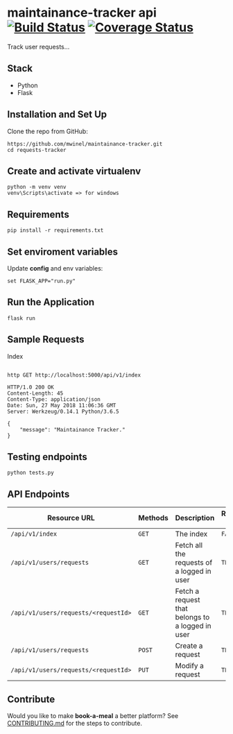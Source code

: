 # maintainance-tracker api  [![Build Status](https://travis-ci.org/mwinel/maintainance-tracker.svg?branch=master)](https://travis-ci.org/mwinel/maintainance-tracker)  [![Coverage Status](https://coveralls.io/repos/github/mwinel/maintainance-tracker/badge.svg)](https://coveralls.io/github/mwinel/maintainance-tracker)

Track user requests...

## Stack
- Python
- Flask

## Installation and Set Up


Clone the repo from GitHub:

```
https://github.com/mwinel/maintainance-tracker.git
cd requests-tracker
```

## Create and activate virtualenv

```
python -m venv venv
venv\Scripts\activate => for windows
```

## Requirements

```
pip install -r requirements.txt
```

## Set enviroment variables

Update **config** and env variables:

```
set FLASK_APP="run.py"
```

## Run the Application

```
flask run
```

## Sample Requests

Index
```

http GET http://localhost:5000/api/v1/index

HTTP/1.0 200 OK
Content-Length: 45
Content-Type: application/json
Date: Sun, 27 May 2018 11:06:36 GMT
Server: Werkzeug/0.14.1 Python/3.6.5

{
    "message": "Maintainance Tracker."
}

```

## Testing endpoints

```
python tests.py 
```

## API Endpoints

| Resource URL | Methods | Description | Requires Auth |
| -------- | ------------- | --------- |--------------- |
| `/api/v1/index` | `GET`  | The index | `FALSE` |
| `/api/v1/users/requests` | `GET`  | Fetch all the requests of a logged in user | `TRUE` |
| `/api/v1/users/requests/<requestId>` | `GET`  | Fetch a request that belongs to a logged in user | `TRUE` |
| `/api/v1/users/requests` | `POST`  | Create a request | `TRUE` |
| `/api/v1/users/requests/<requestId>` | `PUT`  | Modify a request | `TRUE` | 

## Contribute
Would you like to make **book-a-meal** a better platform?
See [CONTRIBUTING.md](#) for the steps to contribute.
